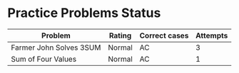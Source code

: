 # Practice Problems Status
Problem|Rating|Correct cases|Attempts
-|-|-|-
Farmer John Solves 3SUM|Normal|AC|3
Sum of Four Values|Normal|AC|1